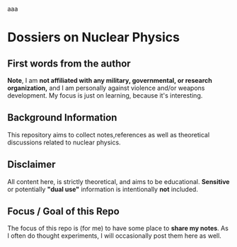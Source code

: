 aaa
# Dossiers on Nuclear Physics
## First words from the author
**Note**, I am **not affiliated with any military, governmental, or research organization,** and I am personally against violence and/or weapons development.
My focus is just on learning, because it's interesting.

## Background Information
This repository aims to collect notes,references as well as theoretical discussions related to nuclear physics.


## Disclaimer
All content here, is strictly theoretical, and aims to be educational. 
**Sensitive** or potentially **"dual use"** information is intentionally **not** included.


## Focus / Goal of this Repo
The focus of this repo is (for me) to have some place to **share my notes**. As I often do thought experiments, I will occasionally post them here as well.

